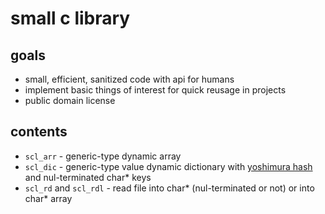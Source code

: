 # small c library

## goals
- small, efficient, sanitized code with api for humans
- implement basic things of interest for quick reusage in projects
- public domain license

## contents

- `scl_arr` - generic-type dynamic array
- `scl_dic` - generic-type value dynamic dictionary with [yoshimura hash](http://www.sanmayce.com/Fastest_Hash/) and nul-terminated char* keys
- `scl_rd` and `scl_rdl` - read file into char* (nul-terminated or not) or into char* array
